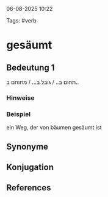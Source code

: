 
06-08-2025 10:22


Tags: #verb

# gesäumt


## Bedeutung 1
תחום ב.. / גובל ב... / מתוחם ב..

### Hinweise


### Beispiel
ein Weg, der von bäumen gesäumt ist


## Synonyme


## Konjugation


## References
